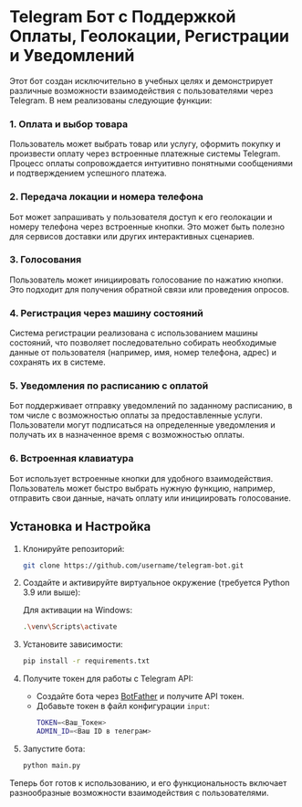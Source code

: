# Telegram Бот с Поддержкой Оплаты, Геолокации, Регистрации и Уведомлений

Этот бот создан исключительно в учебных целях и демонстрирует различные возможности взаимодействия с пользователями через Telegram. В нем реализованы следующие функции:

### 1. Оплата и выбор товара
Пользователь может выбрать товар или услугу, оформить покупку и произвести оплату через встроенные платежные системы Telegram. Процесс оплаты сопровождается интуитивно понятными сообщениями и подтверждением успешного платежа.

### 2. Передача локации и номера телефона
Бот может запрашивать у пользователя доступ к его геолокации и номеру телефона через встроенные кнопки. Это может быть полезно для сервисов доставки или других интерактивных сценариев.

### 3. Голосования
Пользователь может инициировать голосование по нажатию кнопки. Это подходит для получения обратной связи или проведения опросов.

### 4. Регистрация через машину состояний
Система регистрации реализована с использованием машины состояний, что позволяет последовательно собирать необходимые данные от пользователя (например, имя, номер телефона, адрес) и сохранять их в системе.

### 5. Уведомления по расписанию с оплатой
Бот поддерживает отправку уведомлений по заданному расписанию, в том числе с возможностью оплаты за предоставленные услуги. Пользователи могут подписаться на определенные уведомления и получать их в назначенное время с возможностью оплаты.

### 6. Встроенная клавиатура
Бот использует встроенные кнопки для удобного взаимодействия. Пользователь может быстро выбрать нужную функцию, например, отправить свои данные, начать оплату или инициировать голосование.

## Установка и Настройка

1. Клонируйте репозиторий:

    ```bash
    git clone https://github.com/username/telegram-bot.git
    ```

2. Создайте и активируйте виртуальное окружение (требуется Python 3.9 или выше):

    Для активации на Windows:
    ```bash
    .\venv\Scripts\activate
    ```

3. Установите зависимости:

    ```bash
    pip install -r requirements.txt
    ```

4. Получите токен для работы с Telegram API:
    - Создайте бота через [BotFather](https://t.me/BotFather) и получите API токен.
    - Добавьте токен в файл конфигурации `input`:
      ```bash
      TOKEN=<Ваш_Токен>
      ADMIN_ID=<Ваш ID в телеграм>
      ```
      
5. Запустите бота:

    ```bash
    python main.py
    ```

Теперь бот готов к использованию, и его функциональность включает разнообразные возможности взаимодействия с пользователями.
